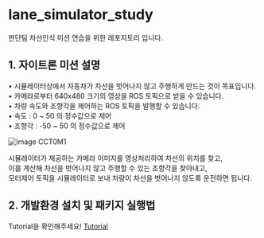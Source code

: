 # lane_simulator_study
판단팀 차선인식 미션 연습을 위한 레포지토리 입니다.

## 1. 자이트론 미션 설명

• 시뮬레이터상에서 자동차가 차선을 벗어나지 않고 주행하게 만드는 것이 목표입니다.  
• 카메라로부터 640x480 크기의 영상을 ROS 토픽으로 받을 수 있습니다.  
• 차량 속도와 조향각을 제어하는 ROS 토픽을 발행할 수 있습니다.  
• 속도 : 0 ~ 50 의 정수값으로 제어\
• 조향각 : -50 ~ 50 의 정수값으로 제어

![image CCT0M1](https://user-images.githubusercontent.com/48710703/170824267-8b3ec4ae-9d99-412a-877c-8567e43e5af2.png)  

시뮬레이터가 제공하는 카메라 이미지를 영상처리하여 차선의 위치를 찾고,  
이를 계산해 차선을 벗어나지 않고 주행할 수 있는 조향각을 찾아내고,  
모터제어 토픽을 시뮬레이터로 보내 차량이 차선을 벗어나지 않도록 운전하면 됩니다.  

## 2. 개발환경 설치 및 패키지 실행법
Tutorial을 확인해주세요! [Tutorial](https://github.com/choonghyun-park/lane_simulator_study/blob/main/Tutorial.md)
